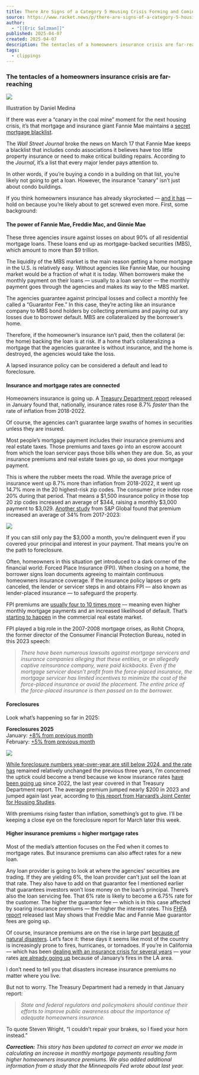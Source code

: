 ```yaml
---
title: There Are Signs of a Category 5 Housing Crisis Forming and Coming Straight For Us
source: https://www.racket.news/p/there-are-signs-of-a-category-5-housing?publication_id=1042&post_id=160352021&isFreemail=false&r=7br8e&triedRedirect=true
author:
  - "[[Eric Salzman]]"
published: 2025-04-07
created: 2025-04-07
description: The tentacles of a homeowners insurance crisis are far-reaching
tags:
  - clippings
---
```

### The tentacles of a homeowners insurance crisis are far-reaching

![](https://substackcdn.com/image/fetch/w_1456,c_limit,f_auto,q_auto:good,fl_progressive:steep/https%3A%2F%2Fsubstack-post-media.s3.amazonaws.com%2Fpublic%2Fimages%2F0e572b3e-4860-4c81-b05b-a7bbb4e4dc3a_2560x1440.jpeg)

Illustration by Daniel Medina

If there was ever a “canary in the coal mine” moment for the next housing crisis, it’s that mortgage and insurance giant Fannie Mae maintains a [secret mortgage blacklist](https://www.wsj.com/finance/regulation/condo-sales-home-insurance-crisis-a921362b).

The *Wall Street Journal* broke the news on March 17 that Fannie Mae keeps a blacklist that includes condo associations it believes have too little property insurance or need to make critical building repairs. According to the *Journal*, it’s a list that every major lender pays attention to.

In other words, if you’re buying a condo in a building on that list, you’re likely not going to get a loan. However, the insurance “canary” isn’t just about condo buildings.

If you think homeowners insurance has already skyrocketed — [and it has](https://www.usatoday.com/story/money/2024/06/23/americans-not-buying-homeowners-insurance/74144566007/) — hold on because you’re likely about to get screwed even more. First, some background:

#### The power of Fannie Mae, Freddie Mac, and Ginnie Mae

These three agencies insure against losses on about 90% of all residential mortgage loans. These loans end up as mortgage-backed securities (MBS), which amount to more than $9 trillion.

The liquidity of the MBS market is the main reason getting a home mortgage in the U.S. is relatively easy. Without agencies like Fannie Mae, our housing market would be a fraction of what it is today. When borrowers make the monthly payment on their loans — usually to a loan servicer — the monthly payment goes through the agencies and makes its way to the MBS market.

The agencies guarantee against principal losses and collect a monthly fee called a “Guarantor Fee.” In this case, they’re acting like an insurance company to MBS bond holders by collecting premiums and paying out any losses due to borrower default. MBS are collateralized by the borrower’s home.

Therefore, if the homeowner’s insurance isn’t paid, then the collateral (ie: the home) backing the loan is at risk. If a home that’s collateralizing a mortgage that the agencies guarantee is without insurance, and the home is destroyed, the agencies would take the loss.

A lapsed insurance policy can be considered a default and lead to foreclosure.

#### Insurance and mortgage rates are connected

Homeowners insurance is going up. A [Treasury Department report](https://home.treasury.gov/news/press-releases/jy2791) released in January found that, nationally, insurance rates rose 8.7% *faster* than the rate of inflation from 2018-2022.

Of course, the agencies can’t guarantee large swaths of homes in securities unless they are insured.

Most people’s mortgage payment includes their insurance premiums and real estate taxes. Those premiums and taxes go into an escrow account from which the loan servicer pays those bills when they are due. So, as your insurance premiums and real estate taxes go up, so does your mortgage payment.

This is where the rubber meets the road. While the average price of insurance went up 8.7% more than inflation from 2018-2022, it went up 14.7% more in the 20 highest-risk zip codes. The consumer price index rose 20% during that period. That means a $1,500 insurance policy in those top 20 zip codes increased an average of $344, raising a monthly $3,000 payment to $3,029. [Another study](https://www.minneapolisfed.org/article/2024/homeowners-insurance-costs-are-growing-fast-but-coverage-is-shrinking) from S&P Global found that premium increased an average of 34% from 2017-2023:

![](https://substackcdn.com/image/fetch/w_1456,c_limit,f_auto,q_auto:good,fl_progressive:steep/https%3A%2F%2Fsubstack-post-media.s3.amazonaws.com%2Fpublic%2Fimages%2Fc3e36e38-29a8-49e0-952d-f42f91a6dc9b_1200x800.jpeg)

If you can still only pay the $3,000 a month, you’re delinquent even if you covered your principal and interest in your payment. That means you’re on the path to foreclosure.

Often, homeowners in this situation get introduced to a dark corner of the financial world: Forced Place Insurance (FPI). When closing on a home, the borrower signs loan documents agreeing to maintain continuous homeowners insurance coverage. If the insurance policy lapses or gets canceled, the lender or servicer steps in and obtains FPI — also known as lender-placed insurance — to safeguard the property.

FPI premiums are [usually four to 10 times more](https://www.forbes.com/advisor/homeowners-insurance/force-placed-home-insurance/) — meaning even higher monthly mortgage payments and an increased likelihood of default. That’s [starting to happen](https://www.credaily.com/briefs/lenders-turn-to-force-placed-insurance-as-costs-climb/) in the commercial real estate market.

FPI played a big role in the 2007-2008 mortgage crises, as Rohit Chopra, the former director of the Consumer Financial Protection Bureau, noted in this 2023 speech:

> *There have been numerous lawsuits against mortgage servicers and insurance companies alleging that these entities, or an allegedly captive reinsurance company, were paid kickbacks. Even if the mortgage servicer doesn’t profit from the force-placed insurance, the mortgage servicer has limited incentives to minimize the cost of the force-placed insurance or avoid the placement. The entire price of the force-placed insurance is then passed on to the borrower.*

#### Foreclosures

Look what’s happening so far in 2025:

**Foreclosures 2025**  
January: [+8% from previous month](https://www.attomdata.com/news/most-recent/monthly-u-s-foreclosure-activity-increases-in-january-2025/)  
February: [+5% from previous month](https://www.attomdata.com/news/most-recent/february-2025-foreclosure-market-report/)

![](https://substackcdn.com/image/fetch/w_1456,c_limit,f_auto,q_auto:good,fl_progressive:steep/https%3A%2F%2Fsubstack-post-media.s3.amazonaws.com%2Fpublic%2Fimages%2F0a41fcb4-da4f-441e-b859-2f2b396d978b_1005x628.webp)

[While foreclosure numbers year-over-year are still below 2024, and the rate has](https://substackcdn.com/image/fetch/f_auto,q_auto:good,fl_progressive:steep/https%3A%2F%2Fsubstack-post-media.s3.amazonaws.com%2Fpublic%2Fimages%2F0a41fcb4-da4f-441e-b859-2f2b396d978b_1005x628.webp) remained relatively unchanged the previous three years, I’m concerned the uptick could become a trend because we know insurance rates [have been going up](https://www.nytimes.com/2024/02/16/business/homeowners-insurance-bills-coverage.html) since 2022, the last year covered in that Treasury Department report. The average premium jumped nearly $200 in 2023 and jumped again last year, according to [this report from Harvard’s Joint Center for Housing Studies](https://www.jchs.harvard.edu/blog/insurance-crisis-continues-weigh-homeowners).

With premiums rising faster than inflation, something’s got to give. I’ll be keeping a close eye on the foreclosure report for March later this week.

#### Higher insurance premiums = higher mortgage rates

Most of the media’s attention focuses on the Fed when it comes to mortgage rates. But insurance premiums can also affect rates for a new loan.

Any loan provider is going to look at where the agencies’ securities are trading. If they are yielding 6%, the loan provider can’t just sell the loan at that rate. They also have to add on that guarantor fee I mentioned earlier that guarantees investors won’t lose money on the loan’s principal. There’s also the loan servicing fee. That 6% rate is likely to become a 6.75% rate for the customer. The higher the guarantor fee — which is in this case affected by soaring insurance premiums — the higher the interest rates. This [FHFA report](https://www.fhfa.gov/sites/default/files/2024-05/GFee-Report-2022.pdf) released last May shows that Freddie Mac and Fannie Mae guarantor fees are going up.

Of course, insurance premiums are on the rise in large part [because of natural disasters](https://www.nytimes.com/2024/05/14/climate/climate-change-homeowners-insurance-takeaways.html). Let’s face it: these days it seems like most of the country is increasingly prone to fires, hurricanes, or tornadoes. If you’re in California — which has been [dealing with an insurance crisis for several years](https://www.pbs.org/newshour/show/california-faces-insurance-crisis-as-homeowners-lose-coverage-amid-extreme-weather#:~:text=It%20was%20part%20of%20a,1%2C600%20in%20the%20Pacific%20Palisades.) — your rates [are already going up](https://calmatters.org/economy/2025/02/homeowners-insurance-costs-rising-in-california-fair-plan/#:~:text=LA%20fires%20could%20drastically%20drive,test%20California's%20new%20market%20rules&text=The%20FAIR%20Plan%20assessment%20is,fallout%20from%20the%20LA%20fires.) because of January’s fires in the LA area.

I don’t need to tell you that disasters increase insurance premiums no matter where you live.

But not to worry. The Treasury Department had a remedy in that January report:

> *State and federal regulators and policymakers should continue their efforts to improve public awareness about the importance of adequate homeowners insurance.*

To quote Steven Wright, “I couldn’t repair your brakes, so I fixed your horn instead.”

***Correction:** This story has been updated to correct an error we made in calculating an increase in monthly mortgage payments resulting form higher homeowners insurance premiums. We also added additional information from a study that the Minneapolis Fed wrote about last year.*